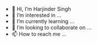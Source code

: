 - 👋 Hi, I’m Harjinder Singh
- 👀 I’m interested in ...
- 🌱 I’m currently learning ...
- 💞️ I’m looking to collaborate on ...
- 📫 How to reach me ...

<!---
pa-harjinder/pa-harjinder is a ✨ special ✨ repository because its `README.md` (this file) appears on your GitHub profile.
You can click the Preview link to take a look at your changes.
--->
